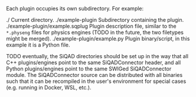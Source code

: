 Each plugin occupies its own subdirectory. For example:

./                                  Current directory.
./example-plugin                    Subdirectory containing the plugin.
./example-plugin/example.sqplug     Plugin description file, similar to the `*.physeng` files for physics engines (TODO in the future, the two filetypes might be merged).
./example-plugin/example.py         Plugin binary/script, in this example it is a Python file.

TODO eventually, the SiQAD directories should be set up in the way that all C++ plugins/engines point to the same SiQADConnector header, and all Python plugins/engines point to the same SWIGed SiQADConnector module. The SiQADConnector source can be distributed with all binaries such that it can be recompiled in the user's environment for special cases (e.g. running in Docker, WSL, etc.).
